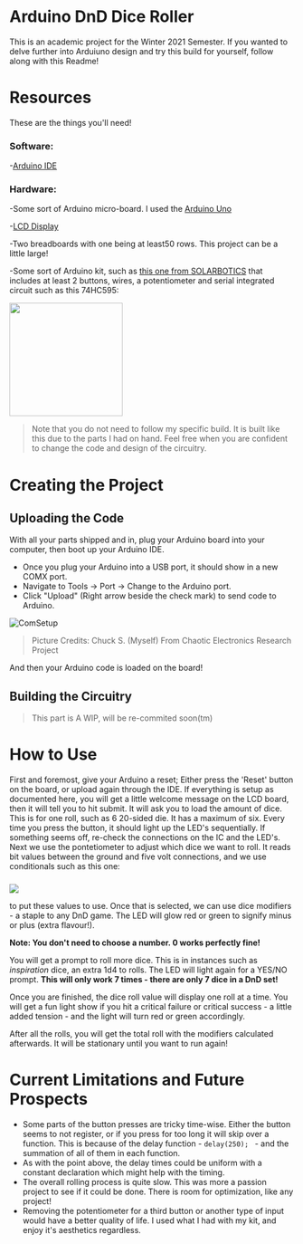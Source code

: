 # Arduino DnD Dice Roller
This is an academic project for the Winter 2021 Semester. If you wanted to delve further into Arduiuno design and try this build for yourself, follow along with this Readme!

# Resources

These are the things you'll need!

### Software:
-[Arduino IDE][AIDE]

### Hardware:
-Some sort of Arduino micro-board. I used the [Arduino Uno][uno] 

-[LCD Display][lcd]

-Two breadboards with one being at least50 rows. This project can be a little large!

-Some sort of Arduino kit, such as [this one from SOLARBOTICS][kit] that includes at least 2 buttons, wires, a potentiometer and serial integrated circuit such as this 74HC595:

<img src="https://i.imgur.com/JsIZY13.jpg" width="200">


> Note that you do not need to follow my specific build. It is built like this due to the parts I had on hand. 
Feel free when you are confident to change the code and design of the circuitry.



[AIDE]: <https://www.arduino.cc/en/software>
 [uno]: <https://store.arduino.cc/usa/fundamentals-bundle>
 [lcd]: <https://www.amazon.ca/gp/product/B07T8S3P1M/ref=ppx_yo_dt_b_asin_title_o01_s00?ie=UTF8&psc=1>
 [kit]: <https://solarbotics.com/product/ardx/>

# Creating the Project

## Uploading the Code

With all your parts shipped and in, plug your Arduino board into your computer, then boot up your Arduino IDE.

- Once you plug your Arduino into a USB port, it should show in a new COMX port.
- Navigate to Tools -> Port -> Change to the Arduino port.
- Click "Upload" (Right arrow beside the check mark) to send code to Arduino.

![ComSetup](https://i.imgur.com/K5Ee9tq.png)
>Picture Credits: Chuck S. (Myself) From Chaotic Electronics Research Project

And then your Arduino code is loaded on the board!

## Building the Circuitry

> This part is A WIP, will be re-commited soon(tm)

# How to Use

First and foremost, give your Arduino a reset; Either press the 'Reset' button on the board, or upload again through the IDE.
If everything is setup as documented here, you will get a little welcome message on the LCD board, then it will tell you to hit submit.
It will ask you to load the amount of dice. This is for one roll, such as 6 20-sided die. It has a maximum of six. Every time you press the button,
it should light up the LED's sequentially. If something seems off, re-check the connections on the IC and the LED's. 
Next we use the pontetiometer to adjust which dice we want to roll. It reads bit values between the ground and five volt connections, 
and we use conditionals such as this one:

###
<img src="https://imgur.com/L3Rh99O.jpg">

to put these values to use. Once that is selected, we can use dice modifiers - a staple to any DnD game.
The LED will glow red or green to signify minus or plus (extra flavour!).

**Note: You don't need to choose a number. 0 works perfectly fine!**

You will get a prompt to roll more dice. This is in instances such as *inspiration* dice, an extra 1d4 to rolls. The LED will light again for a YES/NO prompt.
**This will only work 7 times - there are only 7 dice in a DnD set!**

Once you are finished, the dice roll value will display one roll at a time.
You will get a fun light show if you hit a critical failure or critical success - a little added tension - and the light will turn red or green accordingly.

After all the rolls, you will get the total roll with the modifiers calculated afterwards. It will be stationary until you want to run again!


# Current Limitations and Future Prospects
- Some parts of the button presses are tricky time-wise. Either the button seems to not register, or if you press for too long it will skip over a function.
This is because of the delay function - ```delay(250); ``` - and the summation of all of them in each function. 
- As with the point above, the delay times could be uniform with a constant declaration which might help with the timing.
- The overall rolling process is quite slow. This was more a passion project to see if it could be done. There is room for optimization, like any project!
- Removing the potentiometer for a third button or another type of input would have a better quality of life. I used what I had with my kit, and enjoy it's aesthetics regardless.
